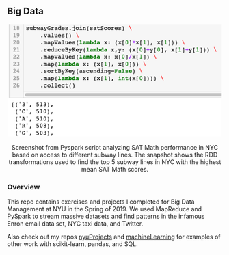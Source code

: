 ## Big Data

<p align="center">
  <img src="data/spark_sample.png" width="500">
</p>

<p align="center">Screenshot from Pyspark script analyzing SAT Math performance in NYC based on access to different subway lines. The snapshot shows the RDD transformations used to find the top 5 subway lines in NYC with the highest mean SAT Math scores.</p>

### Overview

This repo contains exercises and projects I completed for Big Data Management at NYU in the Spring of 2019. We used MapReduce and PySpark to stream massive datasets and find patterns in the infamous Enron email data set, NYC taxi data, and Twitter.

Also check out my repos [nyuProjects](https://github.com/seeess1/nyuProjects "nyuProjects") and [machineLearning](https://github.com/seeess1/machineLearning "machineLearning") for examples of other work with scikit-learn, pandas, and SQL.